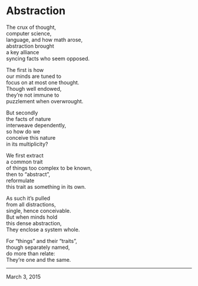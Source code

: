 # Abstraction

The crux of thought,   
computer science,   
language, and how math arose,  
abstraction brought  
a key alliance  
syncing facts who seem opposed.  

The first is how   
our minds are tuned to   
focus on at most one thought.  
Though well endowed,   
they’re not immune to   
puzzlement when overwrought.  

But secondly  
the facts of nature   
interweave dependently,  
so how do we   
conceive this nature  
in its multiplicity?  

We first extract   
a common trait  
of things too complex to be known,  
then to “abstract”,   
reformulate   
this trait as something in its own.  

As such it’s pulled  
from all distractions,  
single, hence conceivable.    
But when minds hold  
this dense abstraction,  
They enclose a system whole.   

For “things” and their “traits”,   
though separately named,  
do more than relate:  
They’re one and the same.  

---
March 3, 2015

